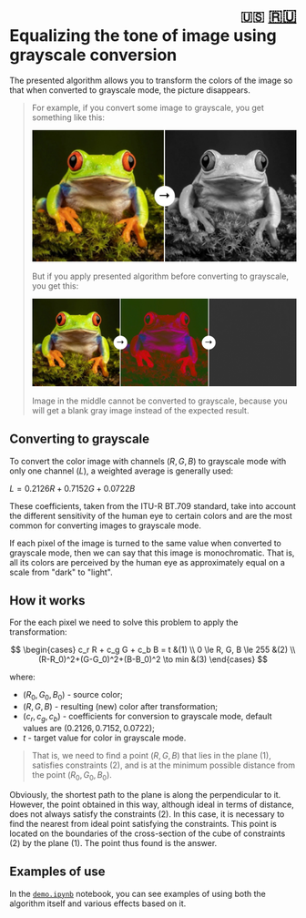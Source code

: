 <h1 align="right">
<code>🇺🇸</code> 
<a href="../RU/info.md">🇷🇺</a>
<br>
<div align="left">Equalizing the tone of image using grayscale conversion</div>
</h1>

The presented algorithm allows you to transform the colors of the image so that when converted to grayscale mode, the picture disappears.

> For example, if you convert some image to grayscale, you get something like this:
> 
> ![grayscale](assets/grayscale.jpg)
> 
> But if you apply presented algorithm before converting to grayscale, you get this:
> 
> ![example](assets/example.jpg)
> 
> Image in the middle cannot be converted to grayscale, because you will get a blank gray image instead of the expected result.

## Converting to grayscale

To convert the color image with channels $(R, G, B)$ to grayscale mode with only one channel $(L)$, a weighted average is generally used:

$L=0.2126R + 0.7152G + 0.0722B$

These coefficients, taken from the ITU-R BT.709 standard, take into account the different sensitivity of the human eye to certain colors and are the most common for converting images to grayscale mode.

If each pixel of the image is turned to the same value when converted to grayscale mode, then we can say that this image is monochromatic. That is, all its colors are perceived by the human eye as approximately equal on a scale from "dark" to "light".

## How it works
For the each pixel we need to solve this problem to apply the transformation:

$$
\begin{cases}
c_r R + c_g G + c_b B = t &(1)
\\
0 \le R, G, B \le 255 &(2)
\\
(R-R_0)^2+(G-G_0)^2+(B-B_0)^2 \to min &(3)
\end{cases}
$$

where:
- $(R_0, G_0, B_0)$ - source color;
- $(R, G, B)$ - resulting (new) color after transformation;
- $(c_r, c_g, c_b)$ - coefficients for conversion to grayscale mode, default values are $(0.2126, 0.7152, 0.0722)$;
- $t$ - target value for color in grayscale mode.

> That is, we need to find a point $(R, G, B)$ that lies in the plane $(1)$, satisfies constraints $(2)$, and is at the minimum possible distance from the point $(R_0, G_0, B_0)$.

Obviously, the shortest path to the plane is along the perpendicular to it. However, the point obtained in this way, although ideal in terms of distance, does not always satisfy the constraints $(2)$. In this case, it is necessary to find the nearest from ideal point satisfying the constraints. This point is located on the boundaries of the cross-section of the cube of constraints $(2)$ by the plane $(1)$. The point thus found is the answer.

## Examples of use
In the [`demo.ipynb`](demo.ipynb) notebook, you can see examples of using both the algorithm itself and various effects based on it.